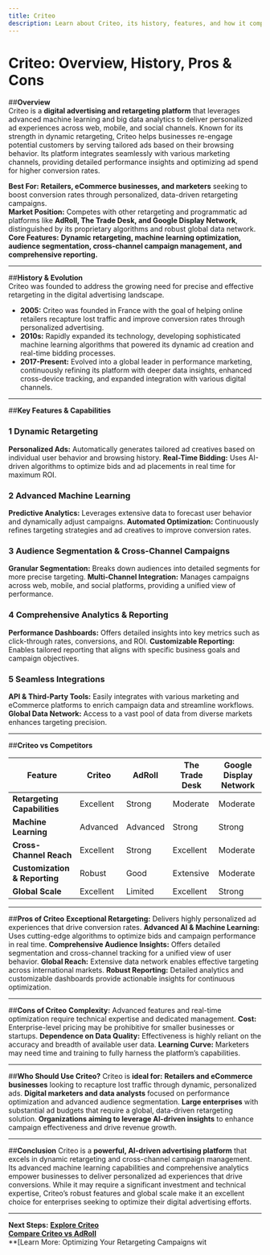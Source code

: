```yaml
---
title: Criteo
description: Learn about Criteo, its history, features, and how it compares to other digital advertising and retargeting platforms.
---
```


# **Criteo: Overview, History, Pros & Cons**

##**Overview**  
Criteo is a **digital advertising and retargeting platform** that leverages advanced machine learning and big data analytics to deliver personalized ad experiences across web, mobile, and social channels. Known for its strength in dynamic retargeting, Criteo helps businesses re-engage potential customers by serving tailored ads based on their browsing behavior. Its platform integrates seamlessly with various marketing channels, providing detailed performance insights and optimizing ad spend for higher conversion rates.

 **Best For:** **Retailers, eCommerce businesses, and marketers** seeking to boost conversion rates through personalized, data-driven retargeting campaigns.  
 **Market Position:** Competes with other retargeting and programmatic ad platforms like **AdRoll, The Trade Desk, and Google Display Network**, distinguished by its proprietary algorithms and robust global data network.  
 **Core Features:** **Dynamic retargeting, machine learning optimization, audience segmentation, cross-channel campaign management, and comprehensive reporting.**

---

##**History & Evolution**  
Criteo was founded to address the growing need for precise and effective retargeting in the digital advertising landscape.

- **2005:** Criteo was founded in France with the goal of helping online retailers recapture lost traffic and improve conversion rates through personalized advertising.
- **2010s:** Rapidly expanded its technology, developing sophisticated machine learning algorithms that powered its dynamic ad creation and real-time bidding processes.
- **2017-Present:** Evolved into a global leader in performance marketing, continuously refining its platform with deeper data insights, enhanced cross-device tracking, and expanded integration with various digital channels.

---

##**Key Features & Capabilities**

### **1 Dynamic Retargeting**
 **Personalized Ads:** Automatically generates tailored ad creatives based on individual user behavior and browsing history.
 **Real-Time Bidding:** Uses AI-driven algorithms to optimize bids and ad placements in real time for maximum ROI.

### **2 Advanced Machine Learning**
 **Predictive Analytics:** Leverages extensive data to forecast user behavior and dynamically adjust campaigns.
 **Automated Optimization:** Continuously refines targeting strategies and ad creatives to improve conversion rates.

### **3 Audience Segmentation & Cross-Channel Campaigns**
 **Granular Segmentation:** Breaks down audiences into detailed segments for more precise targeting.
 **Multi-Channel Integration:** Manages campaigns across web, mobile, and social platforms, providing a unified view of performance.

### **4 Comprehensive Analytics & Reporting**
 **Performance Dashboards:** Offers detailed insights into key metrics such as click-through rates, conversions, and ROI.
 **Customizable Reporting:** Enables tailored reporting that aligns with specific business goals and campaign objectives.

### **5 Seamless Integrations**
 **API & Third-Party Tools:** Easily integrates with various marketing and eCommerce platforms to enrich campaign data and streamline workflows.
 **Global Data Network:** Access to a vast pool of data from diverse markets enhances targeting precision.

---

##**Criteo vs Competitors**

| Feature                   | Criteo            | AdRoll           | The Trade Desk    | Google Display Network |
|---------------------------|-------------------|------------------|-------------------|------------------------|
| **Retargeting Capabilities** |  Excellent    |  Strong        |  Moderate       |  Moderate            |
| **Machine Learning**      |  Advanced       |  Advanced      |  Strong         |  Strong              |
| **Cross-Channel Reach**   |  Excellent      |  Strong        |  Excellent      |  Moderate            |
| **Customization & Reporting** |  Robust    |  Good          |  Extensive      |  Moderate            |
| **Global Scale**          |  Excellent      |  Limited       |  Excellent      |  Strong              |

---

##**Pros of Criteo**
 **Exceptional Retargeting:** Delivers highly personalized ad experiences that drive conversion rates.
 **Advanced AI & Machine Learning:** Uses cutting-edge algorithms to optimize bids and campaign performance in real time.
 **Comprehensive Audience Insights:** Offers detailed segmentation and cross-channel tracking for a unified view of user behavior.
 **Global Reach:** Extensive data network enables effective targeting across international markets.
 **Robust Reporting:** Detailed analytics and customizable dashboards provide actionable insights for continuous optimization.

---

##**Cons of Criteo**
 **Complexity:** Advanced features and real-time optimization require technical expertise and dedicated management.
 **Cost:** Enterprise-level pricing may be prohibitive for smaller businesses or startups.
 **Dependence on Data Quality:** Effectiveness is highly reliant on the accuracy and breadth of available user data.
 **Learning Curve:** Marketers may need time and training to fully harness the platform’s capabilities.

---

##**Who Should Use Criteo?**
Criteo is **ideal for:**
 **Retailers and eCommerce businesses** looking to recapture lost traffic through dynamic, personalized ads.
 **Digital marketers and data analysts** focused on performance optimization and advanced audience segmentation.
 **Large enterprises** with substantial ad budgets that require a global, data-driven retargeting solution.
 **Organizations aiming to leverage AI-driven insights** to enhance campaign effectiveness and drive revenue growth.

---

##**Conclusion**
Criteo is a **powerful, AI-driven advertising platform** that excels in dynamic retargeting and cross-channel campaign management. Its advanced machine learning capabilities and comprehensive analytics empower businesses to deliver personalized ad experiences that drive conversions. While it may require a significant investment and technical expertise, Criteo’s robust features and global scale make it an excellent choice for enterprises seeking to optimize their digital advertising efforts.

---

 **Next Steps:**
 **[Explore Criteo](https://www.criteo.com/)**  
 **[Compare Criteo vs AdRoll](#)**  
 **[Learn More: Optimizing Your Retargeting Campaigns wit

